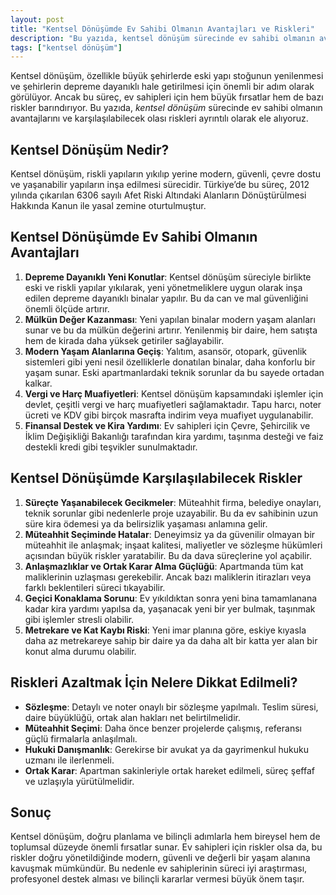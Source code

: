 ```yaml
---
layout: post
title: "Kentsel Dönüşümde Ev Sahibi Olmanın Avantajları ve Riskleri"
description: "Bu yazıda, kentsel dönüşüm sürecinde ev sahibi olmanın avantajlarını ve karşılaşılabilecek olası riskleri ayrıntılı olarak ele alıyoruz."
tags: ["kentsel dönüşüm"]
---
```


Kentsel dönüşüm, özellikle büyük şehirlerde eski yapı stoğunun yenilenmesi ve şehirlerin depreme dayanıklı hale getirilmesi için önemli bir adım olarak görülüyor. Ancak bu süreç, ev sahipleri için hem büyük fırsatlar hem de bazı riskler barındırıyor. Bu yazıda, *kentsel dönüşüm* sürecinde ev sahibi olmanın avantajlarını ve karşılaşılabilecek olası riskleri ayrıntılı olarak ele alıyoruz.

## Kentsel Dönüşüm Nedir?

Kentsel dönüşüm, riskli yapıların yıkılıp yerine modern, güvenli, çevre dostu ve yaşanabilir yapıların inşa edilmesi sürecidir. Türkiye’de bu süreç, 2012 yılında çıkarılan 6306 sayılı Afet Riski Altındaki Alanların Dönüştürülmesi Hakkında Kanun ile yasal zemine oturtulmuştur.

## Kentsel Dönüşümde Ev Sahibi Olmanın Avantajları

1. **Depreme Dayanıklı Yeni Konutlar**: Kentsel dönüşüm süreciyle birlikte eski ve riskli yapılar yıkılarak, yeni yönetmeliklere uygun olarak inşa edilen depreme dayanıklı binalar yapılır. Bu da can ve mal güvenliğini önemli ölçüde artırır.
2. **Mülkün Değer Kazanması**: Yeni yapılan binalar modern yaşam alanları sunar ve bu da mülkün değerini artırır. Yenilenmiş bir daire, hem satışta hem de kirada daha yüksek getiriler sağlayabilir.
3. **Modern Yaşam Alanlarına Geçiş**: Yalıtım, asansör, otopark, güvenlik sistemleri gibi yeni nesil özelliklerle donatılan binalar, daha konforlu bir yaşam sunar. Eski apartmanlardaki teknik sorunlar da bu sayede ortadan kalkar.
4. **Vergi ve Harç Muafiyetleri**: Kentsel dönüşüm kapsamındaki işlemler için devlet, çeşitli vergi ve harç muafiyetleri sağlamaktadır. Tapu harcı, noter ücreti ve KDV gibi birçok masrafta indirim veya muafiyet uygulanabilir.
5. **Finansal Destek ve Kira Yardımı**: Ev sahipleri için Çevre, Şehircilik ve İklim Değişikliği Bakanlığı tarafından kira yardımı, taşınma desteği ve faiz destekli kredi gibi teşvikler sunulmaktadır.

## Kentsel Dönüşümde Karşılaşılabilecek Riskler

1. **Süreçte Yaşanabilecek Gecikmeler**: Müteahhit firma, belediye onayları, teknik sorunlar gibi nedenlerle proje uzayabilir. Bu da ev sahibinin uzun süre kira ödemesi ya da belirsizlik yaşaması anlamına gelir.
2. **Müteahhit Seçiminde Hatalar**: Deneyimsiz ya da güvenilir olmayan bir müteahhit ile anlaşmak; inşaat kalitesi, maliyetler ve sözleşme hükümleri açısından büyük riskler yaratabilir. Bu da dava süreçlerine yol açabilir.
3. **Anlaşmazlıklar ve Ortak Karar Alma Güçlüğü**: Apartmanda tüm kat maliklerinin uzlaşması gerekebilir. Ancak bazı maliklerin itirazları veya farklı beklentileri süreci tıkayabilir.
4. **Geçici Konaklama Sorunu**: Ev yıkıldıktan sonra yeni bina tamamlanana kadar kira yardımı yapılsa da, yaşanacak yeni bir yer bulmak, taşınmak gibi işlemler stresli olabilir.
5. **Metrekare ve Kat Kaybı Riski**: Yeni imar planına göre, eskiye kıyasla daha az metrekareye sahip bir daire ya da daha alt bir katta yer alan bir konut alma durumu olabilir.

## Riskleri Azaltmak İçin Nelere Dikkat Edilmeli?

- **Sözleşme**: Detaylı ve noter onaylı bir sözleşme yapılmalı. Teslim süresi, daire büyüklüğü, ortak alan hakları net belirtilmelidir.
- **Müteahhit Seçimi**: Daha önce benzer projelerde çalışmış, referansı güçlü firmalarla anlaşılmalı.
- **Hukuki Danışmanlık**: Gerekirse bir avukat ya da gayrimenkul hukuku uzmanı ile ilerlenmeli.
- **Ortak Karar**: Apartman sakinleriyle ortak hareket edilmeli, süreç şeffaf ve uzlaşıyla yürütülmelidir.

## Sonuç

Kentsel dönüşüm, doğru planlama ve bilinçli adımlarla hem bireysel hem de toplumsal düzeyde önemli fırsatlar sunar. Ev sahipleri için riskler olsa da, bu riskler doğru yönetildiğinde modern, güvenli ve değerli bir yaşam alanına kavuşmak mümkündür. Bu nedenle ev sahiplerinin süreci iyi araştırması, profesyonel destek alması ve bilinçli kararlar vermesi büyük önem taşır.